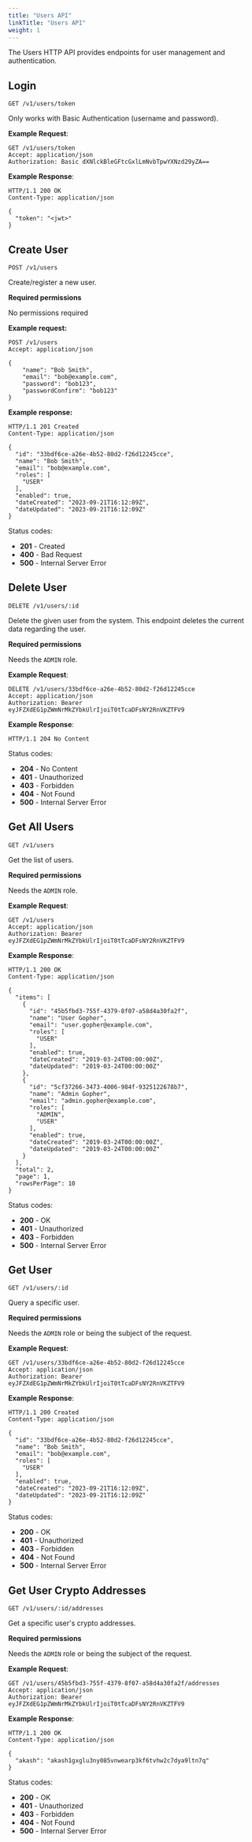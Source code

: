 ```yaml
---
title: "Users API"
linkTitle: "Users API"
weight: 1
---
```


The Users HTTP API provides endpoints for user management and authentication.

## Login

`GET /v1/users/token`

Only works with Basic Authentication (username and password).

**Example Request**:

```http
GET /v1/users/token
Accept: application/json
Authorization: Basic dXNlckBleGFtcGxlLmNvbTpwYXNzd29yZA==
```

**Example Response**:

```http
HTTP/1.1 200 OK
Content-Type: application/json

{
  "token": "<jwt>"
}
```

## Create User

`POST /v1/users`

Create/register a new user.

**Required permissions**

No permissions required

**Example request:**

```http
POST /v1/users
Accept: application/json

{
  	"name": "Bob Smith",
  	"email": "bob@example.com",
	"password": "bob123",
	"passwordConfirm": "bob123"
}
```

**Example response:**

```http
HTTP/1.1 201 Created
Content-Type: application/json

{
  "id": "33bdf6ce-a26e-4b52-80d2-f26d12245cce",
  "name": "Bob Smith",
  "email": "bob@example.com",
  "roles": [
    "USER"
  ],
  "enabled": true,
  "dateCreated": "2023-09-21T16:12:09Z",
  "dateUpdated": "2023-09-21T16:12:09Z"
}
```

Status codes:

- **201** - Created
- **400** - Bad Request
- **500** - Internal Server Error

## Delete User

`DELETE /v1/users/:id`

Delete the given user from the system. This endpoint deletes the current data regarding the user.

**Required permissions**

Needs the `ADMIN` role.

**Example Request**:

```http
DELETE /v1/users/33bdf6ce-a26e-4b52-80d2-f26d12245cce
Accept: application/json
Authorization: Bearer eyJFZXdEG1pZWmNrMkZYbkUlrIjoiT0tTcaDFsNY2RnVKZTFV9
```

**Example Response**:

```http
HTTP/1.1 204 No Content
```

Status codes:

- **204** - No Content
- **401** - Unauthorized
- **403** - Forbidden
- **404** - Not Found
- **500** - Internal Server Error

## Get All Users

`GET /v1/users`

Get the list of users.

**Required permissions**

Needs the `ADMIN` role.

**Example Request**:

```http
GET /v1/users
Accept: application/json
Authorization: Bearer eyJFZXdEG1pZWmNrMkZYbkUlrIjoiT0tTcaDFsNY2RnVKZTFV9
```

**Example Response**:

```http
HTTP/1.1 200 OK
Content-Type: application/json

{
  "items": [
    {
      "id": "45b5fbd3-755f-4379-8f07-a58d4a30fa2f",
      "name": "User Gopher",
      "email": "user.gopher@example.com",
      "roles": [
        "USER"
      ],
      "enabled": true,
      "dateCreated": "2019-03-24T00:00:00Z",
      "dateUpdated": "2019-03-24T00:00:00Z"
    },
    {
      "id": "5cf37266-3473-4006-984f-9325122678b7",
      "name": "Admin Gopher",
      "email": "admin.gopher@example.com",
      "roles": [
        "ADMIN",
        "USER"
      ],
      "enabled": true,
      "dateCreated": "2019-03-24T00:00:00Z",
      "dateUpdated": "2019-03-24T00:00:00Z"
    }
  ],
  "total": 2,
  "page": 1,
  "rowsPerPage": 10
}
```

Status codes:

- **200** - OK
- **401** - Unauthorized
- **403** - Forbidden
- **500** - Internal Server Error

## Get User

`GET /v1/users/:id`

Query a specific user.

**Required permissions**

Needs the `ADMIN` role or being the subject of the request.

**Example Request**:

```http
GET /v1/users/33bdf6ce-a26e-4b52-80d2-f26d12245cce
Accept: application/json
Authorization: Bearer eyJFZXdEG1pZWmNrMkZYbkUlrIjoiT0tTcaDFsNY2RnVKZTFV9
```

**Example Response**:

```http
HTTP/1.1 200 Created
Content-Type: application/json

{
  "id": "33bdf6ce-a26e-4b52-80d2-f26d12245cce",
  "name": "Bob Smith",
  "email": "bob@example.com",
  "roles": [
    "USER"
  ],
  "enabled": true,
  "dateCreated": "2023-09-21T16:12:09Z",
  "dateUpdated": "2023-09-21T16:12:09Z"
}
```

Status codes:

- **200** - OK
- **401** - Unauthorized
- **403** - Forbidden
- **404** - Not Found
- **500** - Internal Server Error

## Get User Crypto Addresses

`GET /v1/users/:id/addresses`

Get a specific user's crypto addresses.

**Required permissions**

Needs the `ADMIN` role or being the subject of the request.

**Example Request**:

```http
GET /v1/users/45b5fbd3-755f-4379-8f07-a58d4a30fa2f/addresses
Accept: application/json
Authorization: Bearer eyJFZXdEG1pZWmNrMkZYbkUlrIjoiT0tTcaDFsNY2RnVKZTFV9
```

**Example Response**:

```http
HTTP/1.1 200 OK
Content-Type: application/json

{
  "akash": "akash1gxglu3ny085vnwearp3kf6tvhw2c7dya9ltn7q"
}
```

Status codes:

- **200** - OK
- **401** - Unauthorized
- **403** - Forbidden
- **404** - Not Found
- **500** - Internal Server Error